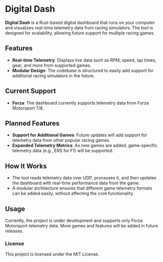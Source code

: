 # Digital Dash

**Digital Dash** is a Rust-based digital dashboard that runs on your computer and visualizes real-time telemetry data from racing simulators. The tool is designed for scalability, allowing future support for multiple racing games.

## Features

- **Real-time Telemetry**: Displays live data such as RPM, speed, lap times, gear, and more from supported games.
- **Modular Design**: The codebase is structured to easily add support for additional racing simulators in the future.

## Current Support

- **Forza**: The dashboard currently supports telemetry data from Forza Motorsport 7/8.

## Planned Features

- **Support for Additional Games**: Future updates will add support for telemetry data from other popular racing games.
- **Expanded Telemetry Metrics**: As new games are added, game-specific telemetry data (e.g., ERS for F1) will be supported.

## How It Works

- The tool reads telemetry data over UDP, processes it, and then updates the dashboard with real-time performance data from the game.
- A modular architecture ensures that different game telemetry formats can be added easily, without affecting the core functionality.

## Usage

Currently, the project is under development and supports only Forza Motorsport telemetry data. More games and features will be added in future releases.

### License

This project is licensed under the MIT License.
